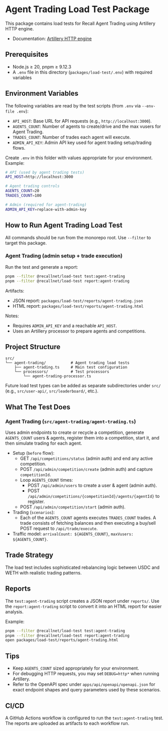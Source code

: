 # Agent Trading Load Test Package

This package contains load tests for Recall Agent Trading using Artillery HTTP engine.

- Documentation: [Artillery HTTP engine](https://www.artillery.io/docs/reference/engines/http)

## Prerequisites

- Node.js ≥ 20, pnpm ≥ 9.12.3
- A `.env` file in this directory (`packages/load-test/.env`) with required variables

## Environment Variables

The following variables are read by the test scripts (from `.env` via `--env-file .env`):

- `API_HOST`: Base URL for API requests (e.g., `http://localhost:3000`).
- `AGENTS_COUNT`: Number of agents to create/drive and the max vusers for Agent Trading.
- `TRADES_COUNT`: Number of trades each agent will execute.
- `ADMIN_API_KEY`: Admin API key used for agent trading setup/trading flows.

Create `.env` in this folder with values appropriate for your environment. Example:

```bash
# API (used by agent trading tests)
API_HOST=http://localhost:3000

# Agent trading controls
AGENTS_COUNT=20
TRADES_COUNT=100

# Admin (required for agent-trading)
ADMIN_API_KEY=replace-with-admin-key
```

## How to Run Agent Trading Load Test

All commands should be run from the monorepo root. Use `--filter` to target this package.

### Agent Trading (admin setup + trade execution)

Run the test and generate a report:

```bash
pnpm --filter @recallnet/load-test test:agent-trading
pnpm --filter @recallnet/load-test report:agent-trading
```

Artifacts:

- JSON report: `packages/load-test/reports/agent-trading.json`
- HTML report: `packages/load-test/reports/agent-trading.html`

Notes:

- Requires `ADMIN_API_KEY` and a reachable `API_HOST`.
- Uses an Artillery processor to prepare agents and competitions.

## Project Structure

```
src/
└── agent-trading/           # Agent trading load tests
    ├── agent-trading.ts     # Main test configuration
    └── processors/          # Test processors
        └── agent-trading-processor.ts
```

Future load test types can be added as separate subdirectories under `src/` (e.g., `src/user-api/`, `src/leaderboard/`, etc.).

## What The Test Does

### Agent Trading (`src/agent-trading/agent-trading.ts`)

Uses admin endpoints to create or recycle a competition, generate `AGENTS_COUNT` users & agents,
register them into a competition, start it, and then simulate trading for each agent.

- Setup (`before` flow):
  - GET `/api/competitions/status` (admin auth) and end any active competition.
  - POST `/api/admin/competition/create` (admin auth) and capture `competitionId`.
  - Loop `AGENTS_COUNT` times:
    - POST `/api/admin/users` to create a user & agent (admin auth).
    - POST `/api/admin/competitions/{competitionId}/agents/{agentId}` to register.
  - POST `/api/admin/competition/start` (admin auth).
- Trading (`scenarios`):
  - Each of the `AGENTS_COUNT` agents executes `TRADES_COUNT` trades. A trade consists of fetching balances and then executing a buy/sell POST request to `/api/trade/execute`.
- Traffic model: `arrivalCount: ${AGENTS_COUNT}`, `maxVusers: ${AGENTS_COUNT}`.

## Trade Strategy

The load test includes sophisticated rebalancing logic between USDC and WETH with realistic trading patterns.

## Reports

The `test:agent-trading` script creates a JSON report under `reports/`. Use the `report:agent-trading` script
to convert it into an HTML report for easier analysis.

Example:

```bash
pnpm --filter @recallnet/load-test test:agent-trading
pnpm --filter @recallnet/load-test report:agent-trading
open packages/load-test/reports/agent-trading.html
```

## Tips

- Keep `AGENTS_COUNT` sized appropriately for your environment.
- For debugging HTTP requests, you may set `DEBUG=http*` when running Artillery.
- Refer to the OpenAPI spec under `apps/api/openapi/openapi.json` for exact endpoint
  shapes and query parameters used by these scenarios.

## CI/CD

A GitHub Actions workflow is configured to run the `test:agent-trading` test. The reports are uploaded as artifacts to each workflow run.
